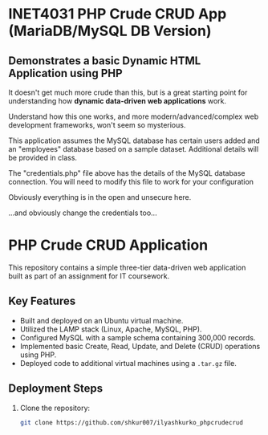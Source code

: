 # INET4031 PHP Crude CRUD App (MariaDB/MySQL DB Version)

## Demonstrates a basic Dynamic HTML Application using PHP

It doesn't get much more crude than this, but is a great starting point for understanding how **dynamic data-driven web applications** work.

Understand how this one works, and more modern/advanced/complex web development frameworks, won't seem so mysterious.

This application assumes the MySQL database has certain users added and an "employees" database based on a sample dataset. Additional details will be provided in class.

The "credentials.php" file above has the details of the MySQL database connection.  You will need to modify this file to work for your configuration

Obviously everything is in the open and unsecure here.

...and obviously change the credentials too...

# PHP Crude CRUD Application
This repository contains a simple three-tier data-driven web application built as part of an assignment for IT coursework.

## Key Features
- Built and deployed on an Ubuntu virtual machine.
- Utilized the LAMP stack (Linux, Apache, MySQL, PHP).
- Configured MySQL with a sample schema containing 300,000 records.
- Implemented basic Create, Read, Update, and Delete (CRUD) operations using PHP.
- Deployed code to additional virtual machines using a `.tar.gz` file.

## Deployment Steps
1. Clone the repository:
   ```bash
   git clone https://github.com/shkur007/ilyashkurko_phpcrudecrud
